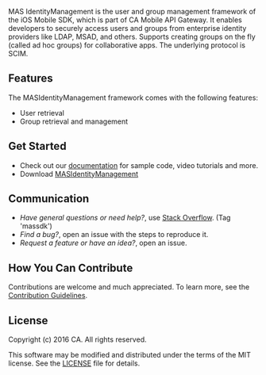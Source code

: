 MAS IdentityManagement is the user and group management framework of the iOS Mobile SDK, which is part of CA Mobile API Gateway. It enables developers to securely access users and groups from enterprise identity providers like LDAP, MSAD, and others. Supports creating groups on the fly (called ad hoc groups) for collaborative apps. The underlying protocol is SCIM.

## Features

The MASIdentityManagement framework comes with the following features:

- User retrieval
- Group retrieval and management

## Get Started

- Check out our [documentation][docs] for sample code, video tutorials and more.
- Download [MASIdentityManagement](ttps://github.com/CAAPIM/iOS-MAS-IdentityManagement/archive/master.zip)


## Communication

- *Have general questions or need help?*, use [Stack Overflow][StackOverflow]. (Tag 'massdk')
- *Find a bug?*, open an issue with the steps to reproduce it.
- *Request a feature or have an idea?*, open an issue.

## How You Can Contribute

Contributions are welcome and much appreciated. To learn more, see the [Contribution Guidelines][contributing].

## License

Copyright (c) 2016 CA. All rights reserved.

This software may be modified and distributed under the terms
of the MIT license. See the [LICENSE][license-link] file for details.


[mas.ca.com]: http://mas.ca.com/
[get-started]: http://mas.ca.com/get-started/
[docs]: http://mas.ca.com/docs/
[blog]: http://mas.ca.com/blog/
[videos]: https://www.ca.com/us/developers/mas/videos.html
[StackOverflow]: http://stackoverflow.com/questions/tagged/massdk
[download]: https://github.com/CAAPIM/iOS-MAS-IdentityManagement/archive/master.zip
[contributing]: https://github.com/CAAPIM/iOS-MAS-IdentityManagement/blob/develop/CONTRIBUTING.md
[license-link]: /LICENSE

